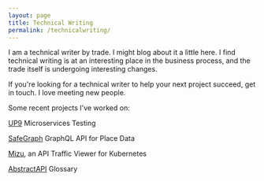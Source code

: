 ```yaml
---
layout: page
title: Technical Writing
permalink: /technicalwriting/
---
```


I am a technical writer by trade. I might blog about it a little here. I find technical writing is at an interesting place in the business process, and the trade itself is undergoing interesting changes. 

If you're looking for a technical writer to help your next project succeed, get in touch. I love meeting new people. 

Some recent projects I've worked on:

<a href="https://up9.com/docs/">UP9</a> Microservices Testing

<a href="https://docs.safegraph.com/docs">SafeGraph</a> GraphQL API for Place Data

<a href="https://getmizu.io/">Mizu</a>, an API Traffic Viewer for Kubernetes

<a href="https://www.abstractapi.com/">AbstractAPI</a> Glossary







